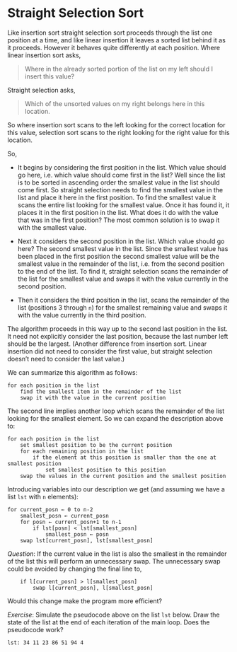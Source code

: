 # Straight Selection Sort

Like insertion sort straight selection sort proceeds through the list
one position at a time, and like linear insertion it leaves a sorted
list behind it as it proceeds. However it behaves quite differently at
each position. Where linear insertion sort asks,

> Where in the already sorted portion of the list on my left should I
> insert this value?

Straight selection asks,

> Which of the unsorted values on my right belongs here in this
> location.

So where insertion sort scans to the left looking for the correct
location for this value, selection sort scans to the right looking for
the right value for this location.

So,

-   It begins by considering the first position in the list. Which value
    should go here, i.e. which value should come first in the list? Well
    since the list is to be sorted in ascending order the smallest value
    in the list should come first. So straight selection needs to find
    the smallest value in the list and place it here in the first
    position. To find the smallest value it scans the entire list
    looking for the smallest value. Once it has found it, it places it
    in the first position in the list. What does it do with the value
    that was in the first position? The most common solution is to swap
    it with the smallest value.

-   Next it considers the second position in the list. Which value
    should go here? The second smallest value in the list. Since the
    smallest value has been placed in the first position the second
    smallest value will be the smallest value in the remainder of the
    list, i.e. from the second position to the end of the list. To find
    it, straight selection scans the remainder of the list for the
    smallest value and swaps it with the value currently in the second
    position.

-   Then it considers the third position in the list, scans the
    remainder of the list (positions 3 through `n`) for the smallest
    remaining value and swaps it with the value currently in the third
    position.

The algorithm proceeds in this way up to the second last position in the
list. It need not explicitly consider the last position, because the
last number left should be the largest. (Another difference from
insertion sort. Linear insertion did not need to consider the first
value, but straight selection doesn’t need to consider the last value.)

We can summarize this algorithm as follows:

    for each position in the list
        find the smallest item in the remainder of the list
        swap it with the value in the current position

The second line implies another loop which scans the remainder of the
list looking for the smallest element. So we can expand the description
above to:

    for each position in the list
        set smallest position to be the current position
        for each remaining position in the list
            if the element at this position is smaller than the one at smallest position
                set smallest position to this position
        swap the values in the current position and the smallest position

Introducing variables into our description we get (and assuming we have
a list `lst` with `n` elements):

    for current_posn ← 0 to n-2
        smallest_posn ← current_posn
        for posn ← current_posn+1 to n-1
            if lst[posn] < lst[smallest_posn]
                smallest_posn ← posn
        swap lst[current_posn], lst[smallest_posn]

*Question*: If the current value in the list is also the smallest in the
remainder of the list this will perform an unnecessary swap. The
unnecessary swap could be avoided by changing the final line to,

        if l[current_posn] > l[smallest_posn]
            swap l[current_posn], l[smallest_posn]
     

Would this change make the program more efficient?

*Exercise*: Simulate the pseudocode above on the list `lst` below. Draw
the state of the list at the end of each iteration of the main loop.
Does the pseudocode work?

     
    lst: 34 11 23 86 51 94 4
